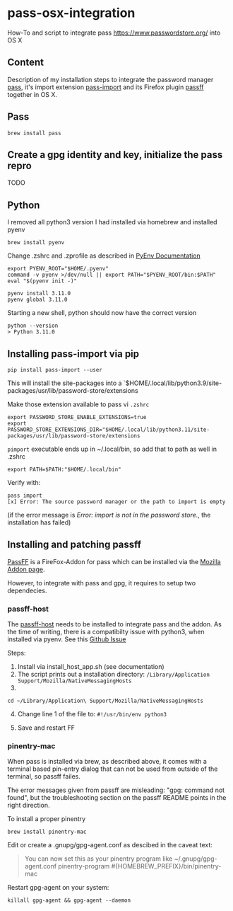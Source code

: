 # pass-osx-integration
How-To and script to integrate pass https://www.passwordstore.org/ into OS X

## Content

Description of my installation steps to integrate the password manager [pass](https://www.passwordstore.org/), it's import extension [pass-import](https://github.com/roddhjav/pass-import) and its Firefox plugin [passff](https://github.com/passff/passff) together in OS X.

## Pass

`brew install pass`


## Create a gpg identity and key, initialize the pass repro

TODO

## Python

I removed all python3 version I had installed via homebrew and installed pyenv

  `brew install pyenv`
  
Change .zshrc and .zprofile as described in [PyEnv Documentation](https://github.com/pyenv/pyenv#set-up-your-shell-environment-for-pyenv)

```
export PYENV_ROOT="$HOME/.pyenv"
command -v pyenv >/dev/null || export PATH="$PYENV_ROOT/bin:$PATH"
eval "$(pyenv init -)"
```

```
pyenv install 3.11.0
pyenv global 3.11.0
```

Starting a new shell, python should now have the correct version

```
python --version
> Python 3.11.0
```

## Installing pass-import via pip

`pip install pass-import --user`

This will install the site-packages into a `$HOME/.local/lib/python3.9/site-packages/usr/lib/password-store/extensions

Make those extension available to pass vi `.zshrc`

```
export PASSWORD_STORE_ENABLE_EXTENSIONS=true
export PASSWORD_STORE_EXTENSIONS_DIR="$HOME/.local/lib/python3.11/site-packages/usr/lib/password-store/extensions
```

`pimport` executable ends up in ~/.local/bin, so add that to path as well in .zshrc

```
export PATH=$PATH:"$HOME/.local/bin"
```

Verify with:
```
pass import
[x] Error: The source password manager or the path to import is empty
```

(if the error message is *Error: import is not in the password store.*, the installation has failed)

## Installing and patching passff

[PassFF](https://github.com/passff/passff) is a FireFox-Addon for pass which can be installed via the [Mozilla Addon page](https://addons.mozilla.org/firefox/addon/passff). 

However, to integrate with pass and gpg, it requires to setup two dependecies.

### passff-host

The [passff-host](https://github.com/passff/passff-host) needs to be installed to integrate pass and the addon. As the time of writing, there is a compatibilty issue with python3, when installed via pyenv. See this [Github Issue](https://github.com/passff/passff-host/issues/57)

Steps:
1. Install via install_host_app.sh (see documentation)
2. The script prints out a installation directory: `/Library/Application Support/Mozilla/NativeMessagingHosts`
3.
```
cd ~/Library/Application\ Support/Mozilla/NativeMessagingHosts
```
4. Change line 1 of the file to:
`#!/usr/bin/env python3`

5. Save and restart FF

### pinentry-mac

When pass is installed via brew, as described above, it comes with a terminal based pin-entry dialog that can not be used from outside of the terminal, so passff failes.

The error messages given from passff are misleading: "gpg: command not found", but the troubleshooting section on the passff README points in the right direction.

To install a proper pinentry

```
brew install pinentry-mac
```

Edit or create a .gnupg/gpg-agent.conf as descibed in the caveat text:

> You can now set this as your pinentry program like
>      ~/.gnupg/gpg-agent.conf
>          pinentry-program #{HOMEBREW_PREFIX}/bin/pinentry-mac
          
Restart gpg-agent on your system:

```
killall gpg-agent && gpg-agent --daemon
```


